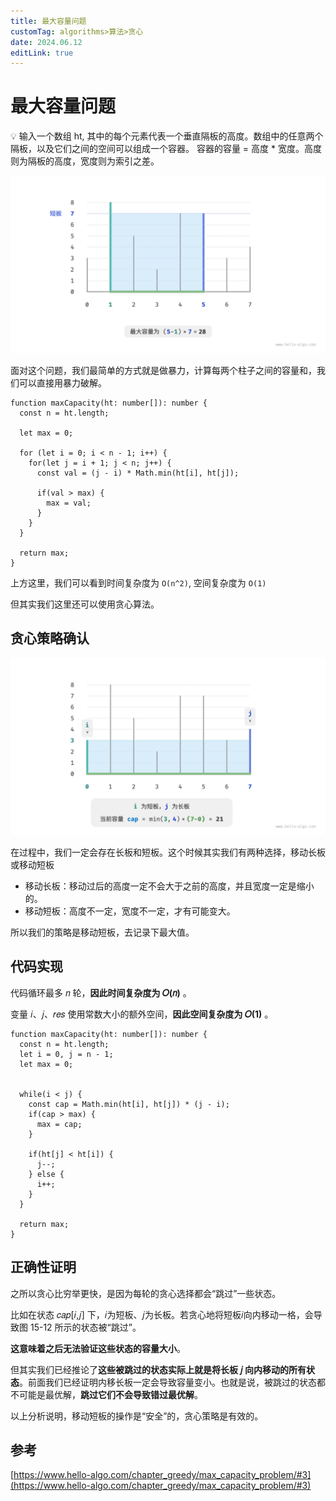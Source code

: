 ```yaml
---
title: 最大容量问题
customTag: algorithms>算法>贪心
date: 2024.06.12
editLink: true
---
```


# 最大容量问题

<aside> 💡 输入一个数组 ht, 其中的每个元素代表一个垂直隔板的高度。数组中的任意两个隔板，以及它们之间的空间可以组成一个容器。 容器的容量 = 高度 * 宽度。高度则为隔板的高度，宽度则为索引之差。

</aside>

![image.png](https://raw.githubusercontent.com/hua-bang/assert-store/master/20240612214807.png)


面对这个问题，我们最简单的方式就是做暴力，计算每两个柱子之间的容量和，我们可以直接用暴力破解。

```tsx
function maxCapacity(ht: number[]): number {
  const n = ht.length;
  
  let max = 0;
  
  for (let i = 0; i < n - 1; i++) {
    for(let j = i + 1; j < n; j++) {
      const val = (j - i) * Math.min(ht[i], ht[j]);
      
      if(val > max) {
        max = val;
      }
    }
  }
  
  return max;
}
```

上方这里，我们可以看到时间复杂度为 `O(n^2)`, 空间复杂度为 `O(1)`

但其实我们这里还可以使用贪心算法。

## 贪心策略确认

![image.png](https://raw.githubusercontent.com/hua-bang/assert-store/master/20240612214824.png)


在过程中，我们一定会存在长板和短板。这个时候其实我们有两种选择，移动长板或移动短板

- 移动长板：移动过后的高度一定不会大于之前的高度，并且宽度一定是缩小的。
- 移动短板：高度不一定，宽度不一定，才有可能变大。

所以我们的策略是移动短板，去记录下最大值。

## 代码实现

代码循环最多 𝑛 轮，**因此时间复杂度为 𝑂(𝑛)** 。

变量 𝑖、𝑗、𝑟𝑒𝑠 使用常数大小的额外空间，**因此空间复杂度为 𝑂(1)** 。

```tsx
function maxCapacity(ht: number[]): number {
  const n = ht.length;
  let i = 0, j = n - 1;
  let max = 0;
  
  
  while(i < j) {
    const cap = Math.min(ht[i], ht[j]) * (j - i);
    if(cap > max) {
      max = cap;
    }
    
    if(ht[j] < ht[i]) {
      j--;
    } else {
      i++;
    }
  }
  
  return max;
}
```

## 正确性证明

之所以贪心比穷举更快，是因为每轮的贪心选择都会“跳过”一些状态。

比如在状态 𝑐𝑎𝑝[𝑖,𝑗] 下，𝑖为短板、𝑗为长板。若贪心地将短板𝑖向内移动一格，会导致图 15-12 所示的状态被“跳过”。

**这意味着之后无法验证这些状态的容量大小**。

但其实我们已经推论了**这些被跳过的状态实际上就是将长板 𝑗 向内移动的所有状态**。前面我们已经证明内移长板一定会导致容量变小。也就是说，被跳过的状态都不可能是最优解，**跳过它们不会导致错过最优解**。

以上分析说明，移动短板的操作是“安全”的，贪心策略是有效的。

## 参考

[https://www.hello-algo.com/chapter_greedy/max_capacity_problem/#3](https://www.hello-algo.com/chapter_greedy/max_capacity_problem/#3)